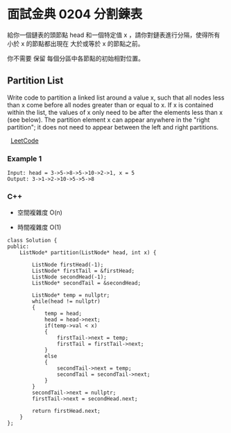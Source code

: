 # 面試金典 0204 分割鍊表

給你一個鏈表的頭節點 head 和一個特定值 x ，請你對鏈表進行分隔，使得所有 小於 x 的節點都出現在 大於或等於 x 的節點之前。

你不需要 保留 每個分區中各節點的初始相對位置。

## Partition List

Write code to partition a linked list around a value x, such that all nodes less than x come before all nodes greater than or equal to x. If x is contained within the list, the values of x only need to be after the elements less than x (see below). The partition element x can appear anywhere in the "right partition"; it does not need to appear between the left and right partitions.

 
[LeetCode](https://leetcode-cn.com/problems/partition-list-lcci/)

### Example 1
```
Input: head = 3->5->8->5->10->2->1, x = 5
Output: 3->1->2->10->5->5->8
```

### C++ 

* 空間複雜度 O(n)

* 時間複雜度 O(1)

```
class Solution {
public:
    ListNode* partition(ListNode* head, int x) {

        ListNode firstHead(-1);
        ListNode* firstTail = &firstHead;
        ListNode secondHead(-1);
        ListNode* secondTail = &secondHead;

        ListNode* temp = nullptr;
        while(head != nullptr)
        {
            temp = head;
            head = head->next;
            if(temp->val < x)
            {
                firstTail->next = temp;
                firstTail = firstTail->next;
            }
            else
            {
                secondTail->next = temp;
                secondTail = secondTail->next;
            }
        }
        secondTail->next = nullptr;
        firstTail->next = secondHead.next;

        return firstHead.next;
    }
};
```
